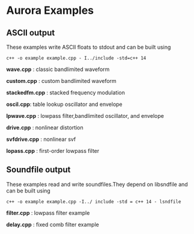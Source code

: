 Aurora Examples
===
    

ASCII output
---

These examples write ASCII floats to stdout and can be built using

```
c++ -o example example.cpp - I../include -std=c++ 14
```

**wave.cpp** : classic bandlimited waveform

**custom.cpp** : custom bandlimited waveform

**stackedfm.cpp** : stacked frequency modulation

**oscil.cpp**: table lookup oscillator and envelope

**lpwave.cpp** : lowpass filter,bandlimited oscillator, and envelope

**drive.cpp** : nonlinear distortion

**svfdrive.cpp** : nonlinear svf

**lopass.cpp** : first-order lowpass filter

Soundfile output
---

These examples read and write soundfiles.They depend on libsndfile and can be built using


```
c++ -o example example.cpp -I../ include -std = c++ 14 - lsndfile
```

**filter.cpp** : lowpass filter example

**delay.cpp** : fixed comb filter example
